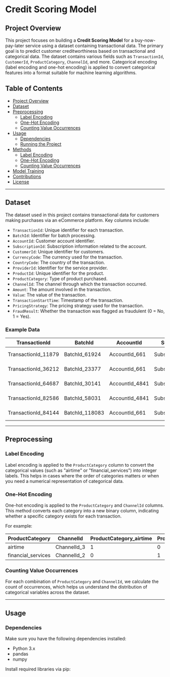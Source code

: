 # Credit Scoring Model

## Project Overview

This project focuses on building a **Credit Scoring Model** for a buy-now-pay-later service using a dataset containing transactional data. The primary goal is to predict customer creditworthiness based on transactional and categorical data. The dataset contains various fields such as `TransactionId`, `CustomerId`, `ProductCategory`, `ChannelId`, and more. Categorical encoding (label encoding and one-hot encoding) is applied to convert categorical features into a format suitable for machine learning algorithms.

## Table of Contents

- [Project Overview](#project-overview)
- [Dataset](#dataset)
- [Preprocessing](#preprocessing)
  - [Label Encoding](#label-encoding)
  - [One-Hot Encoding](#one-hot-encoding)
  - [Counting Value Occurrences](#counting-value-occurrences)
- [Usage](#usage)
  - [Dependencies](#dependencies)
  - [Running the Project](#running-the-project)
- [Methods](#methods)
  - [Label Encoding](#label-encoding)
  - [One-Hot Encoding](#one-hot-encoding)
  - [Counting Value Occurrences](#counting-value-occurrences)
- [Model Training](#model-training)
- [Contributions](#contributions)
- [License](#license)

---

## Dataset

The dataset used in this project contains transactional data for customers making purchases via an eCommerce platform. Key columns include:

- `TransactionId`: Unique identifier for each transaction.
- `BatchId`: Identifier for batch processing.
- `AccountId`: Customer account identifier.
- `SubscriptionId`: Subscription information related to the account.
- `CustomerId`: Unique identifier for customers.
- `CurrencyCode`: The currency used for the transaction.
- `CountryCode`: The country of the transaction.
- `ProviderId`: Identifier for the service provider.
- `ProductId`: Unique identifier for the product.
- `ProductCategory`: Type of product purchased.
- `ChannelId`: The channel through which the transaction occurred.
- `Amount`: The amount involved in the transaction.
- `Value`: The value of the transaction.
- `TransactionStartTime`: Timestamp of the transaction.
- `PricingStrategy`: The pricing strategy used for the transaction.
- `FraudResult`: Whether the transaction was flagged as fraudulent (0 = No, 1 = Yes).

### Example Data

| TransactionId      | BatchId      | AccountId | SubscriptionId | CustomerId | CurrencyCode | CountryCode | ProviderId  | ProductId | ProductCategory     | ChannelId   | Amount | Value | TransactionStartTime     | PricingStrategy | FraudResult |
|--------------------|--------------|-----------|----------------|------------|---------------|-------------|-------------|-----------|----------------------|-------------|--------|-------|--------------------------|-----------------|-------------|
| TransactionId_11879| BatchId_61924| AccountId_661 | SubscriptionId_4753 | CustomerId_1001 | UGX           | 256         | ProviderId_5| ProductId_15| airtime              | ChannelId_3 | 10000  | 10000 | 2018-11-16T07:53:19Z   | 2               | 0           |
| TransactionId_36212| BatchId_23377| AccountId_661 | SubscriptionId_4753 | CustomerId_1001 | UGX           | 256         | ProviderId_6| ProductId_10| financial_services    | ChannelId_3 | 10000  | 10000 | 2018-11-16T08:16:24Z   | 2               | 0           |
| TransactionId_64687| BatchId_30141| AccountId_4841 | SubscriptionId_3829 | CustomerId_1001 | UGX           | 256         | ProviderId_4| ProductId_6| financial_services    | ChannelId_2 | -200   | 200   | 2018-11-16T08:16:36Z   | 2               | 0           |
| TransactionId_82586| BatchId_58031| AccountId_4841 | SubscriptionId_3829 | CustomerId_1001 | UGX           | 256         | ProviderId_4| ProductId_6| financial_services    | ChannelId_2 | -5000  | 5000  | 2018-11-16T08:16:40Z   | 2               | 0           |
| TransactionId_84144| BatchId_118083| AccountId_661 | SubscriptionId_4753 | CustomerId_1001 | UGX           | 256         | ProviderId_6| ProductId_10| airtime              | ChannelId_3 | 5200   | 5200  | 2018-11-16T08:20:39Z   | 2               | 0           |

---

## Preprocessing

### Label Encoding

Label encoding is applied to the `ProductCategory` column to convert the categorical values (such as "airtime" or "financial_services") into integer labels. This helps in cases where the order of categories matters or when you need a numerical representation of categorical data.

### One-Hot Encoding

One-hot encoding is applied to the `ProductCategory` and `ChannelId` columns. This method converts each category into a new binary column, indicating whether a specific category exists for each transaction.

For example:

| ProductCategory      | ChannelId   | ProductCategory_airtime | ProductCategory_financial_services | ChannelId_ChannelId_2 | ChannelId_ChannelId_3 |
|----------------------|-------------|-------------------------|------------------------------------|-----------------------|-----------------------|
| airtime              | ChannelId_3 | 1                       | 0                                  | 0                     | 1                     |
| financial_services   | ChannelId_2 | 0                       | 1                                  | 1                     | 0                     |

### Counting Value Occurrences

For each combination of `ProductCategory` and `ChannelId`, we calculate the count of occurrences, which helps us understand the distribution of categorical variables across the dataset.

---

## Usage

### Dependencies

Make sure you have the following dependencies installed:

- Python 3.x
- pandas
- numpy

Install required libraries via pip:

```bash

